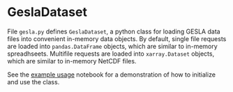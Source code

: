 # GeslaDataset
 
 File `gesla.py` defines `GeslaDataset`, a python class for loading GESLA data files into convenient in-memory data objects. By default, single file requests are loaded into `pandas.DataFrame` objects, which are similar to in-memory spreadhseets. Multifile requests are loaded into `xarray.Dataset` objects, which are similar to in-memory NetCDF files.  
    
See the [example usage](https://github.com/philiprt/GeslaDataset/blob/main/read_gesla_v3.ipynb) notebook for a demonstration of how to initialize and use the class.
